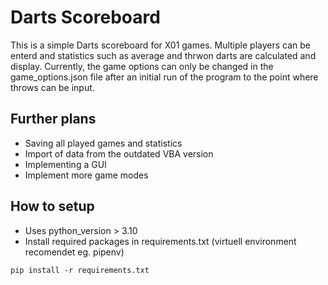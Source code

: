 # Darts Scoreboard

This is a simple Darts scoreboard for X01 games. Multiple players can be enterd and statistics such as average and thrwon darts are calculated and display. 
Currently, the game options can only be changed in the game_options.json file after an initial run of the program to the point where throws can be input.

## Further plans

- Saving all played games and statistics
- Import of data from the outdated VBA version 
- Implementing a GUI
- Implement more game modes

## How to setup

- Uses python_version > 3.10
- Install required packages in requirements.txt (virtuell environment recomendet eg. pipenv)
```shell
pip install -r requirements.txt
```

